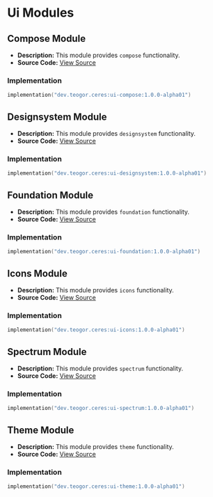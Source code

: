 # Ui Modules

## Compose Module
- **Description:** This module provides `compose` functionality.
- **Source Code:** [View Source](../ui/compose)

### Implementation
```kotlin
implementation("dev.teogor.ceres:ui-compose:1.0.0-alpha01")
```

## Designsystem Module
- **Description:** This module provides `designsystem` functionality.
- **Source Code:** [View Source](../ui/designsystem)

### Implementation
```kotlin
implementation("dev.teogor.ceres:ui-designsystem:1.0.0-alpha01")
```

## Foundation Module
- **Description:** This module provides `foundation` functionality.
- **Source Code:** [View Source](../ui/foundation)

### Implementation
```kotlin
implementation("dev.teogor.ceres:ui-foundation:1.0.0-alpha01")
```

## Icons Module
- **Description:** This module provides `icons` functionality.
- **Source Code:** [View Source](../ui/icons)

### Implementation
```kotlin
implementation("dev.teogor.ceres:ui-icons:1.0.0-alpha01")
```

## Spectrum Module
- **Description:** This module provides `spectrum` functionality.
- **Source Code:** [View Source](../ui/spectrum)

### Implementation
```kotlin
implementation("dev.teogor.ceres:ui-spectrum:1.0.0-alpha01")
```

## Theme Module
- **Description:** This module provides `theme` functionality.
- **Source Code:** [View Source](../ui/theme)

### Implementation
```kotlin
implementation("dev.teogor.ceres:ui-theme:1.0.0-alpha01")
```

